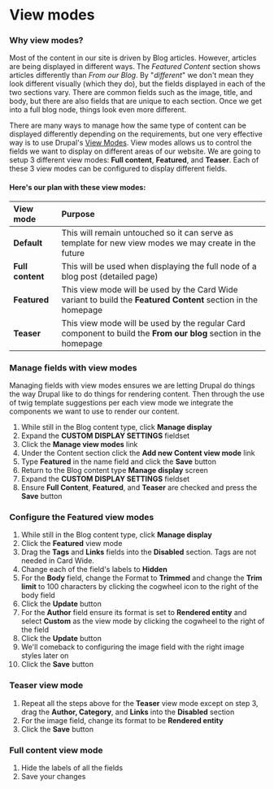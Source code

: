 # View modes

### Why view modes?

Most of the content in our site is driven by Blog articles.  However, articles are being displayed in different ways. The _Featured Content_ section shows articles differently than _From our Blog_.  By "_different_" we don't mean they look different visually \(which they do\), but the fields displayed in each of the two sections vary.  There are common fields such as the image, title, and body, but there are also fields that are unique to each section.  Once we get into a full blog node, things look even more different.

There are many ways to manage how the same type of content can be displayed differently depending on the requirements, but one very effective way is to use Drupal's [View Modes](https://www.drupal.org/node/2511722#s-view-modes-and-view-displays).  View modes allows us to control the fields we want to display on different areas of our website.  We are going to setup 3 different view modes: **Full content**, **Featured**, and **Teaser**.  Each of these 3 view modes can be configured to display different fields.

#### Here's our plan with these view modes:

| View mode | Purpose |
| :--- | :--- |
| **Default** | This will remain untouched so it can serve as template for new view modes we may create in the future |
| **Full content** | This will be used when displaying the full node of a blog post \(detailed page\) |
| **Featured** | This view mode will be used by the Card Wide variant to build the **Featured Content** section in the homepage |
| **Teaser** | This view mode will be used by the regular Card component to build the **From our blog** section in the homepage |

### Manage fields with view modes

Managing fields with view modes ensures we are letting Drupal do things the way Drupal like to do things for rendering content.  Then through the use of twig template suggestions per each view mode we integrate the components we want to use to render our content.

1. While still in the Blog content type, click **Manage display**
2. Expand the **CUSTOM DISPLAY SETTINGS** fieldset
3. Click the **Manage view modes** link
4. Under the Content section click the **Add new Content view mode** link
5. Type **Featured** in the name field and click the **Save** button
6. Return to the Blog content type **Manage display** screen
7. Expand the **CUSTOM DISPLAY SETTINGS** fieldset
8. Ensure **Full Content**, **Featured**, and **Teaser** are checked and press the **Save** button

### Configure the Featured view modes

1. While still in the Blog content type, click **Manage display**
2. Click the **Featured** view mode
3. Drag the **Tags** and **Links** fields into the **Disabled** section.  Tags are not needed in Card Wide.
4. Change each of the field's labels to **Hidden**
5. For the **Body** field, change the Format to **Trimmed** and change the **Trim limit** to 100 characters by clicking the cogwheel icon to the right of the body field
6. Click the **Update** button
7. For the **Author** field ensure its format is set to **Rendered entity** and select **Custom** as the view mode by clicking the cogwheel to the right of the field
8. Click the **Update** button
9. We'll comeback to configuring the image field with the right image styles later on
10. Click the **Save** button

### Teaser view mode

1. Repeat all the steps above for the **Teaser** view mode except on step 3, drag the **Author, Category**, and **Links** into the **Disabled** section
2. For the image field, change its format to be **Rendered entity**
3. Click the **Save** button

### **Full content view mode**

1. Hide the labels of all the fields
2. Save your changes

